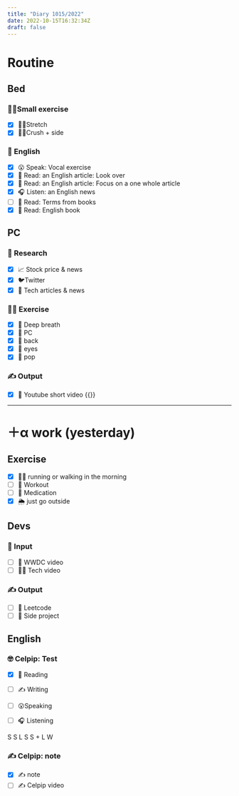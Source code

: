 ```yaml
---
title: "Diary 1015/2022"  
date: 2022-10-15T16:32:34Z
draft: false
---
```

# Routine

## Bed

### 🧘‍♀️Small exercise

- [x]  🤸‍♂️Stretch
- [x]  🧎‍♀️Crush + side

### 🏴󠁧󠁢󠁥󠁮󠁧󠁿 English

- [x]  😮 Speak: Vocal exercise
- [x]  📖 Read: an English article: Look over
- [x]  📖 Read: an English article: Focus on a one whole article
- [x]  🎧 Listen:  an English news
- [ ]  📖 Read: Terms from books
- [x]  📖 Read: English book

## PC

### 👀 Research

- [x]  📈 Stock price & news
- [x]  🐦Twitter
- [x]  👾 Tech articles & news

### 🧘‍♀️ Exercise

- [x]  🧘 Deep breath
- [x]  🧘 PC
- [x]  🙆 back
- [x]  🧐 eyes
- [x]  🕺 pop

### ✍️ Output

- [x]  🎥 Youtube short video {{<youtube krC57cGfRas>}}

---

# ＋α work (yesterday)

## Exercise

- [x]  🏃‍♀️ running or walking in the morning
- [ ]  💪 Workout
- [ ]  🧘 Medication
- [x]  🌦 just go outside

## Devs

### 👀 Input

- [ ]  🍏 WWDC video
- [ ]  👩‍💻 Tech video

### ✍️ Output

- [ ]  🎲 Leetcode
- [ ]  👾 Side project

## English

### 🤓 Celpip: Test

- [x]  📖 Reading

- [ ]  ✍️ Writing
- [ ]  😮Speaking
- [ ]  🎧 Listening

S S L S S + L W

### ✍️ Celpip: note

- [x]  ✍️ note
- [ ]  ✍️ Celpip video